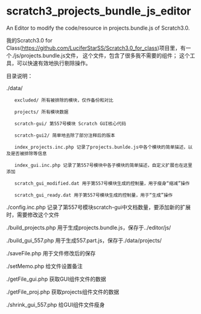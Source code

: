 # scratch3_projects_bundle_js_editor
An Editor to modify the code/resource in projects.bundle.js of Scratch3.0.

我的Scratch3.0 for Class(https://github.com/LuciferStarSS/Scratch3.0_for_class)项目里，有一个./js/projects.bundle.js文件，
这个文件，包含了很多我不需要的组件；
这个工具，可以快速有效地执行剔除操作。

目录说明：

./data/

       excluded/ 所有被排除的模块，仅作备份和对比
       
       projects/ 所有模块数据
       
       scratch-gui/ 第557号模块 Scratch GUI核心代码
       
       scratch-gui2/ 简单地去除了部分注释后的版本
       
       index_projects.inc.php 记录了projects.bunlde.js中各个模块的简单描述，以及是否被排除等信息
       
       index_gui.inc.php 记录了第557号模块中各子模块的简单描述，自定义扩展也在这里添加
       
       scratch_gui_modified.dat 用于第557号模块生成的控制量，用于瘦身“缩减”操作
       
       scratch_gui_ready.dat 用于第557号模块生成的控制量，用于“生成”操作
       
./config.inc.php 记录了第557号模块scratch-gui中文档数量，要添加新的扩展时，需要修改这个文件

./build_projects.php 用于生成projects.bundle.js，保存于../editor/js/

./build_gui_557.php 用于生成557.part.js，保存于./data/projects/

./saveFile.php  用于文件修改后的保存

./setMemo.php 给文件设置备注

./getFile_gui.php 获取GUI组件文件的数据

./getFile_proj.php 获取projects组件文件的数据

./shrink_gui_557.php 给GUI组件文件瘦身
